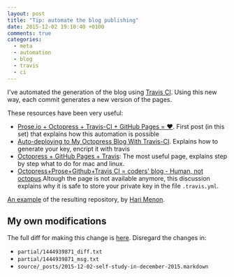 ```yaml
---
layout: post
title: "Tip: automate the blog publishing"
date: 2015-12-02 19:10:40 +0100
comments: true
categories: 
  - meta
  - automation
  - blog
  - travis
  - ci
---
```


I've automated the generation of the blog using [Travis CI][travis-ci]. Using this new way, each commit generates a new version of the pages.

These resources have been very useful:

  * [Prose.io + Octopress + Travis-CI + GitHub Pages = ♥](http://darvin.github.io/2013/01/13/Prose_Octopress_TravisIO). First post (in this set) that explains how this automation is possible
  * [Auto-deploying to My Octopress Blog With Travis-CI](https://harimenon.com/blog/2013/01/27/auto-deploying-to-my-octopress-blog/). Explains how to generate your key, encript it with travis
  * [Octopress + GitHub Pages + Travis](http://blog.yasuoza.com/2014/01/13/octopress-plus-github-pages-plus-travis/): The most useful page, explains step by step what to do for mac and linux.
  * [Octopress+Prose+Github+Travis CI = coders' blog - Human, not octopus](https://disqus.com/home/discussion/codez/octopressprosegithubtravis_ci_coders_blog_human_not_octopus/).Altough the page is not available anymore, this discussion explains why it is safe to store your private key in the file ``.travis.yml``.

[An example](https://github.com/floydpink?tab=repositories) of the resulting repository, by [Hari Menon](https://github.com/floydpink).

[travis-ci]: https://travis-ci.org/

## My own modifications

The full diff for making this change is [here](https://github.com/alvarogarcia7/blog_source/compare/8414267a1e8e1f0ef588602121f32da3f6eb9f9e...9f60c76d6d9faca8cff8bce2f0a00bf8f2eafb30). Disregard the changes in:  

  * ``partial/1444939871_diff.txt``
  * ``partial/1444939871_msg.txt``
  * ``source/_posts/2015-12-02-self-study-in-december-2015.markdown``

